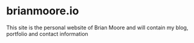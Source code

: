 # brianmoore.io

This site is the personal website of Brian Moore and will contain my blog, portfolio and contact information
